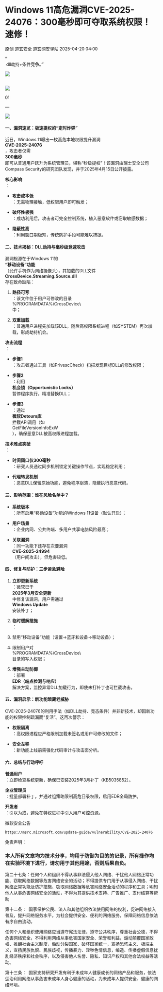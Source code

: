#  Windows 11高危漏洞CVE-2025-24076：300毫秒即可夺取系统权限！速修！   
原创 道玄安全  道玄网安驿站   2025-04-20 04:00  
  
**“**  
 dll劫持+条件竞争。**”**  
  
![](https://mmbiz.qpic.cn/sz_mmbiz_png/L369x9IF3yPA9bic9zzTydWv4XTTHH2NAiamMp8Kxsh4s2lukPuyuwnia3NiaHkiaU8a3JGFhLvNnYvtLvHTFAd91Rw/640?wx_fmt=png&from=appmsg "")  
  
      
![](https://mmbiz.qpic.cn/sz_mmbiz_png/L369x9IF3yPMwVHx9iaPDKDhBJiajRW2DIdq0Wxe7JcpgKDia3zMfgicaaD6Auwn6Q3GGm2vI0eNh1Qic6OUhHMjE7g/640?wx_fmt=png&from=appmsg "")  
  
  
  
  
  
  
  
01  
  
—  
  
  
![](https://mmbiz.qpic.cn/sz_mmbiz_png/L369x9IF3yOyNT3oRkIY3mv8icVAD7LB6poK95qjsHibaNsADlt6veIYyLHT8e1Trk0cAyXvQZ55cYjib6fdCtdUw/640?wx_fmt=png&from=appmsg "")  
  
  
#### 一、漏洞速览：极速提权的“定时炸弹”  
  
近日，Windows 11曝出一枚高危本地权限提升漏洞  
**CVE-2025-24076**  
，攻击者仅需  
**300毫秒**  
即可从普通用户跃升为系统管理员，堪称“秒级提权”！该漏洞由瑞士安全公司Compass Security的研究团队发现，并于2025年4月15日公开披露。  
  
**核心影响**  
：  
- **攻击成本低**  
：无需物理接触，低权限用户即可触发；  
  
- **破坏性极强**  
：成功利用后，攻击者可完全控制系统，植入恶意软件或窃取敏感数据；  
  
- **隐蔽性高**  
：利用窗口期极短，传统防护手段可能难以捕捉。  
  
#### 二、技术揭秘：DLL劫持与毫秒级竞速攻击  
  
漏洞根源在于Windows 11的  
**“移动设备”功能**  
（允许手机作为网络摄像头），其加载的DLL文件  
**CrossDevice.Streaming.Source.dll**  
存在致命缺陷：  
1. **路径可写**  
：该文件位于用户可修改的目录  
%PROGRAMDATA%\CrossDevice\  
中；  
  
1. **双重加载**  
：普通用户进程先加载该DLL，随后高权限系统进程（如SYSTEM）再次加载，形成劫持机会。  
  
**攻击流程**  
：  
- **步骤1**  
：攻击者通过工具（如PrivescCheck）扫描发现目标DLL的修改权限；  
  
- **步骤2**  
：利用  
**机会锁（Opportunistic Locks）**  
暂停程序执行，精准替换DLL；  
  
- **步骤3**  
：通过  
**微软Detours库**  
拦截API调用（如  
GetFileVersionInfoExW  
），确保恶意DLL被高权限进程加载。  
  
**技术难点突破**  
：  
- **时间窗口仅300毫秒**  
：研究人员通过同步机制锁定关键操作节点，实现稳定利用；  
  
- **代理转发机制**  
：恶意DLL保留原始功能，避免程序崩溃，隐蔽执行恶意代码。  
  
#### 三、影响范围：谁在风险名单中？  
- **系统版本**  
：所有启用“移动设备”功能的Windows 11设备（默认开启）；  
  
- **用户场景**  
：企业内网、公共终端、多用户共享电脑风险最高；  
  
- **关联漏洞**  
：同一功能下还存在次要漏洞  
**CVE-2025-24994**  
（用户间攻击），但危害较低。  
  
#### 四、修复与防护：三步紧急避险  
1. **立即更新系统**  
：微软已于  
**2025年3月安全更新**  
中修复该漏洞，用户需通过  
**Windows Update**  
安装补丁；  
  
1. **临时缓解措施**  
：  
  
1. 禁用“移动设备”功能（设置→蓝牙和设备→移动设备）；  
  
1. 限制用户对  
%PROGRAMDATA%\CrossDevice\  
目录的写入权限；  
  
1. **增强主动防御**  
：部署  
**EDR（端点检测与响应）**  
解决方案，监控异常DLL加载行为，即使未打补丁也可拦截攻击。  
  
#### 五、漏洞启示：新功能暗藏老威胁  
  
CVE-2025-24076的利用手法（如DLL劫持、竞态条件）并非新技术，却因新功能的权限控制疏漏而“复活”。这再次警示：  
- **权限隔离**  
：高权限进程应严格限制加载未签名或用户可修改的文件；  
  
- **安全左移**  
：新功能上线前需强化代码审计与攻击面分析。  
  
#### 六、总结与行动呼吁  
  
**普通用户**  
：立即检查系统更新，确保已安装2025年3月补丁（KB5035852）。  
  
**企业管理员**  
：批量部署补丁，并通过组策略限制高危目录权限，启用EDR全局防护。  
  
**开发者**  
：引以为戒，避免在特权进程中引入用户可控资源。  
  
微软安全公告  
```
https://msrc.microsoft.com/update-guide/vulnerability/CVE-2025-24076
```  
  
  
  
免责声明：  
### 本人所有文章均为技术分享，均用于防御为目的的记录，所有操作均在实验环境下进行，请勿用于其他用途，否则后果自负。  
  
第二十七条：任何个人和组织不得从事非法侵入他人网络、干扰他人网络正常功能、窃取网络数据等危害网络安全的活动；不得提供专门用于从事侵入网络、干扰网络正常功能及防护措施、窃取网络数据等危害网络安全活动的程序和工具；明知他人从事危害网络安全的活动，不得为其提供技术支持、广告推广、支付结算等帮助  
  
第十二条：  国家保护公民、法人和其他组织依法使用网络的权利，促进网络接入普及，提升网络服务水平，为社会提供安全、便利的网络服务，保障网络信息依法有序自由流动。  
  
任何个人和组织使用网络应当遵守宪法法律，遵守公共秩序，尊重社会公德，不得危害网络安全，不得利用网络从事危害国家安全、荣誉和利益，煽动颠覆国家政权、推翻社会主义制度，煽动分裂国家、破坏国家统一，宣扬恐怖主义、极端主义，宣扬民族仇恨、民族歧视，传播暴力、淫秽色情信息，编造、传播虚假信息扰乱经济秩序和社会秩序，以及侵害他人名誉、隐私、知识产权和其他合法权益等活动。  
  
第十三条：  国家支持研究开发有利于未成年人健康成长的网络产品和服务，依法惩治利用网络从事危害未成年人身心健康的活动，为未成年人提供安全、健康的网络环境。  
  
  
  
  
  
